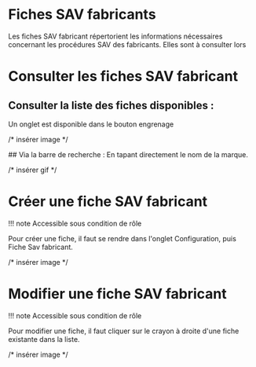 # Fiches SAV fabricants

Les fiches SAV fabricant répertorient les informations nécessaires concernant les procédures SAV des fabricants.
Elles sont à consulter lors 

# Consulter les fiches SAV fabricant

## Consulter la liste des fiches disponibles :

Un onglet est disponible dans le bouton engrenage

/* insérer image */


## Via la barre de recherche :
En tapant directement le nom de la marque.

/* insérer gif */


# Créer une fiche SAV fabricant
!!! note
    Accessible sous condition de rôle

Pour créer une fiche, il faut se rendre dans l'onglet Configuration, puis Fiche Sav fabricant.

/* insérer image */

# Modifier une fiche SAV fabricant
!!! note
    Accessible sous condition de rôle

Pour modifier une fiche, il faut cliquer sur le crayon à droite d'une fiche existante dans la liste.

/* insérer image */
